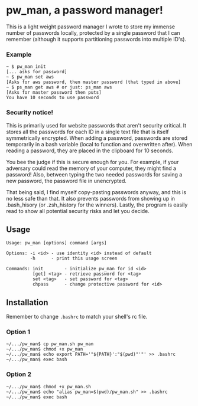 # pw_man, a password manager!

This is a light weight password manager I wrote to store my immense number of passwords locally, protected by a single password that I can remember (although it supports partitioning passwords into multiple ID's).

### Example
```
~ $ pw_man init
[... asks for password]
~ $ pw_man set aws
[Asks for aws password, then master password (that typed in above]
~ $ ps_man get aws # or just: ps_man aws
[Asks for master password then puts]
You have 10 seconds to use password 
```

### Security notice!
This is primarily used for website passwords that aren't security critical. It stores all the passwords for each ID in a single text file that is itself symmetrically encrypted. When adding a password, passwords are stored temporarily in a bash variable (local to function and overwritten after). When reading a password, they are placed in the clipboard for 10 seconds. 

You bee the judge if this is secure enough for you. For example, if your adversary could read the memory of your computer, they might find a password! Also, between typing the two needed passwords for saving a new password, the password file in unencrypted.

That being said, I find myself copy-pasting passwords anyway, and this is no less safe than that. It also prevents passwords from showing up in .bash_hisory (or .zsh_history for the winners). Lastly, the program is easily read to show all potential security risks and let you decide.

## Usage
```
Usage: pw_man [options] command [args]                                 

Options: -i <id> - use identity <id> instead of default                
         -h      - print this usage screen                             

Commands: init        - initialize pw_man for id <id>                  
          [get] <tag> - retrieve password for <tag>                    
          set <tag>   - set password for <tag>                         
          chpass      - change protective password for <id> 
```

## Installation 
Remember to change `.bashrc` to match your shell's rc file.
### Option 1
```
~/.../pw_man$ cp pw_man.sh pw_man
~/.../pw_man$ chmod +x pw_man
~/.../pw_man$ echo export PATH='"${PATH}':"$(pwd)"'"' >> .bashrc
~/.../pw_man$ exec bash
```
### Option 2
```
~/.../pw_man$ chmod +x pw_man.sh
~/.../pw_man$ echo "alias pw_man=$(pwd)/pw_man.sh" >> .bashrc
~/.../pw_man$ exec bash
```
